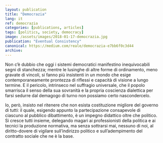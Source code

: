 ```yaml
---
layout: publication
title: "Democrazia"
lang: it
ref: democrazia
categories: [publications, articles]
tags: [politics, society, democracy]
image: /assets/images/2018-01-17-democrazia.jpg
publication: "Eventual Consistency"
canonical: https://medium.com/reale/democrazia-e7bb6f0c3d44
archive:
---
```


Non c’è dubbio che oggi i sistemi democratici manifestino inequivocabili segni di stanchezza; mentre le lusinghe di altre forme di ordinamento, meno gravate di vincoli, si fanno più insistenti in un mondo che esige contemporaneamente prontezza di riflessi e capacità di visione a lungo termine. E il pericolo, intrinseco nel suffragio universale, che il popolo smarrisca il senso della sua sovranità e la propria coscienza dialettica per farsi sedurre dal demagogo di turno non possiamo certo nascondercelo.

Io, però, insisto nel ritenere che non esista costituzione migliore del governo di tutti: il quale, esigendo appunto la partecipazione consapevole di ciascuno al pubblico dibattimento, è un impegno didattico oltre che politico. Si cresce tutti insieme, delegando magari ai professionisti della politica e ai tecnici la produzione normativa, ma senza sottrarsi mai, nessuno di noi, al diritto-dovere di vigilare sull’indirizzo politico e sull’adempimento del contratto sociale che ne è la base.
